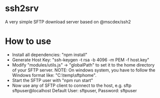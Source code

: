 # ssh2srv
A very simple SFTP download server based on @mscdex/ssh2

# How to use

- Install all dependencies:
"npm install"
- Generate Host Key:
"ssh-keygen -t rsa -b 4096 -m PEM -f host.key"
- Modify "modules/utils.js" -> "globalPath" to set it to the home directory of your SFTP server.
NOTE: On windows system, you have to follow the Windows format like: "C:\\temp\\sftphome".
- Start the SFTP user with "npm run start"
- Now use any of SFTP client to connect to the host, e.g. sftp sftpuser@localhost
Default User: sftpuser, Password: sftpuser
